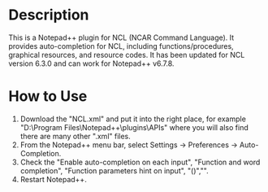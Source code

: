 # Description
This is a Notepad++ plugin for NCL (NCAR Command Language). It provides auto-completion for NCL, including functions/procedures, graphical resources, and resource codes. It has been updated for NCL version 6.3.0 and can work for Notepad++ v6.7.8.

# How to Use
1. Download the "NCL.xml" and put it into the right place, for example "D:\Program Files\Notepad++\plugins\APIs\" where you will also find there are many other ".xml" files.
2. From the Notepad++ menu bar, select Settings -> Preferences -> Auto-Completion.
3. Check the "Enable auto-completion on each input", "Function and word completion", "Function parameters hint on input", "()","".
4. Restart Notepad++.

